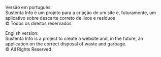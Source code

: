 Versão em português:
<br>
Sustenta Info é um projeto para a criação de um site e, futuramente, um aplicativo sobre descarte correto de lixos e resíduos
<br>
© Todos os direitos reservados

English version:
<br>
Sustenta Info is a project to create a website and, in the future, an application on the correct disposal of waste and garbage.
<br>
© All Rights Reserved
